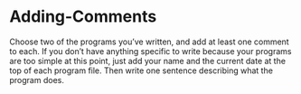 # Adding-Comments
Choose two of the programs you’ve written, and add at least one comment to each. If you don’t have anything specific to write because your programs are too simple at this point, just add your name and the current date at the top of each program file. Then write one sentence describing what the program does.
